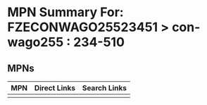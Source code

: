 



# MPN Summary For: FZECONWAGO25523451 > con-wago255 : 234-510

## MPNs
  

|MPN|Direct Links|Search Links|
| :--- | :--- | :--- |
||||
